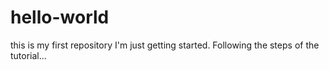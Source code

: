 # hello-world
this is my first repository
I'm just getting started.  Following the steps of the tutorial...
